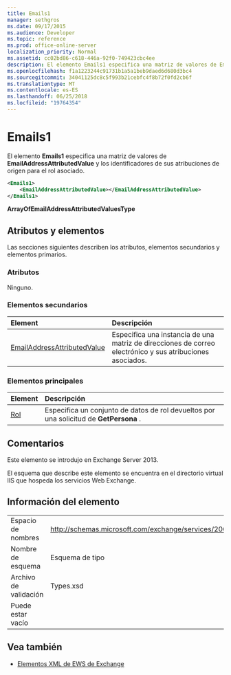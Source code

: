 ```yaml
---
title: Emails1
manager: sethgros
ms.date: 09/17/2015
ms.audience: Developer
ms.topic: reference
ms.prod: office-online-server
localization_priority: Normal
ms.assetid: cc02bd86-c618-446a-92f0-749423cbc4ee
description: El elemento Emails1 especifica una matriz de valores de EmailAddressAttributedValue y los identificadores de sus atribuciones de origen para el rol asociado.
ms.openlocfilehash: f1a1223244c91731b1a5a1beb9daed6d680d3bc4
ms.sourcegitcommit: 34041125dc8c5f993b21cebfc4f8b72f0fd2cb6f
ms.translationtype: MT
ms.contentlocale: es-ES
ms.lasthandoff: 06/25/2018
ms.locfileid: "19764354"
---
```

# <a name="emails1"></a>Emails1

El elemento **Emails1** especifica una matriz de valores de **EmailAddressAttributedValue** y los identificadores de sus atribuciones de origen para el rol asociado. 
  
```XML
<Emails1>
    <EmailAddressAttributedValue></EmailAddressAttributedValue>
</Emails1>
```

 **ArrayOfEmailAddressAttributedValuesType**
## <a name="attributes-and-elements"></a>Atributos y elementos

Las secciones siguientes describen los atributos, elementos secundarios y elementos primarios.
  
### <a name="attributes"></a>Atributos

Ninguno.
  
### <a name="child-elements"></a>Elementos secundarios

|**Element**|**Descripción**|
|:-----|:-----|
|[EmailAddressAttributedValue](emailaddressattributedvalue.md) <br/> |Especifica una instancia de una matriz de direcciones de correo electrónico y sus atribuciones asociados.  <br/> |
   
### <a name="parent-elements"></a>Elementos principales

|**Element**|**Descripción**|
|:-----|:-----|
|[Rol](persona.md) <br/> |Especifica un conjunto de datos de rol devueltos por una solicitud de **GetPersona** .  <br/> |
   
## <a name="remarks"></a>Comentarios

Este elemento se introdujo en Exchange Server 2013.
  
El esquema que describe este elemento se encuentra en el directorio virtual IIS que hospeda los servicios Web Exchange.
  
## <a name="element-information"></a>Información del elemento

|||
|:-----|:-----|
|Espacio de nombres  <br/> |http://schemas.microsoft.com/exchange/services/2006/types  <br/> |
|Nombre de esquema  <br/> |Esquema de tipo  <br/> |
|Archivo de validación  <br/> |Types.xsd  <br/> |
|Puede estar vacío  <br/> ||
   
## <a name="see-also"></a>Vea también



- [Elementos XML de EWS de Exchange](ews-xml-elements-in-exchange.md)

